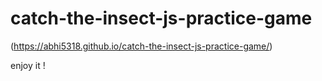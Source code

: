 ﻿# catch-the-insect-js-practice-game
 
(https://abhi5318.github.io/catch-the-insect-js-practice-game/)

enjoy it !

